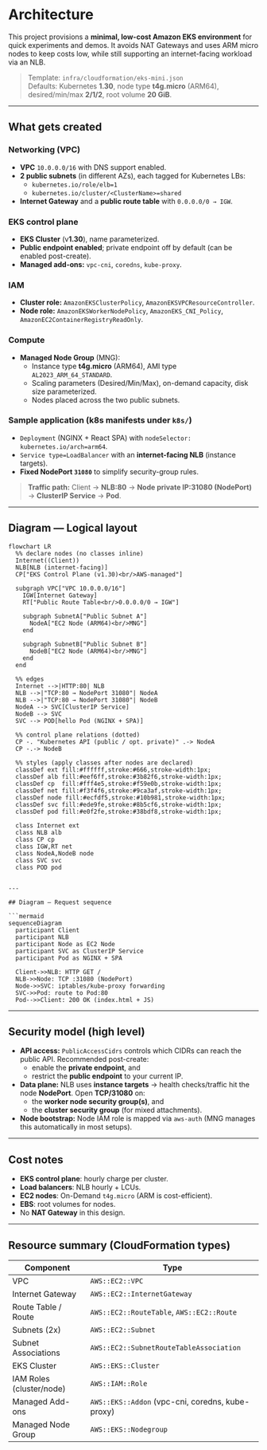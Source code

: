 # Architecture

This project provisions a **minimal, low-cost Amazon EKS environment** for quick experiments and demos. It avoids NAT Gateways and uses ARM micro nodes to keep costs low, while still supporting an internet-facing workload via an NLB.

> Template: `infra/cloudformation/eks-mini.json`  
> Defaults: Kubernetes **1.30**, node type **t4g.micro** (ARM64), desired/min/max **2/1/2**, root volume **20 GiB**.

---

## What gets created

### Networking (VPC)
- **VPC** `10.0.0.0/16` with DNS support enabled.
- **2 public subnets** (in different AZs), each tagged for Kubernetes LBs:
  - `kubernetes.io/role/elb=1`
  - `kubernetes.io/cluster/<ClusterName>=shared`
- **Internet Gateway** and a **public route table** with `0.0.0.0/0 → IGW`.

### EKS control plane
- **EKS Cluster** (v**1.30**), name parameterized.
- **Public endpoint enabled**; private endpoint off by default (can be enabled post-create).
- **Managed add-ons:** `vpc-cni`, `coredns`, `kube-proxy`.

### IAM
- **Cluster role:** `AmazonEKSClusterPolicy`, `AmazonEKSVPCResourceController`.
- **Node role:** `AmazonEKSWorkerNodePolicy`, `AmazonEKS_CNI_Policy`, `AmazonEC2ContainerRegistryReadOnly`.

### Compute
- **Managed Node Group** (MNG):
  - Instance type **t4g.micro** (ARM64), AMI type `AL2023_ARM_64_STANDARD`.
  - Scaling parameters (Desired/Min/Max), on-demand capacity, disk size parameterized.
  - Nodes placed across the two public subnets.

### Sample application (k8s manifests under `k8s/`)
- `Deployment` (NGINX + React SPA) with `nodeSelector: kubernetes.io/arch=arm64`.
- `Service type=LoadBalancer` with an **internet-facing NLB** (instance targets).
- **Fixed NodePort `31080`** to simplify security-group rules.

> **Traffic path:** Client → **NLB:80** → **Node private IP:31080 (NodePort)** → **ClusterIP Service** → **Pod**.

---

## Diagram — Logical layout

```mermaid
flowchart LR
  %% declare nodes (no classes inline)
  Internet((Client))
  NLB[NLB (internet-facing)]
  CP["EKS Control Plane (v1.30)<br/>AWS-managed"]

  subgraph VPC["VPC 10.0.0.0/16"]
    IGW[Internet Gateway]
    RT["Public Route Table<br/>0.0.0.0/0 → IGW"]

    subgraph SubnetA["Public Subnet A"]
      NodeA["EC2 Node (ARM64)<br/>MNG"]
    end

    subgraph SubnetB["Public Subnet B"]
      NodeB["EC2 Node (ARM64)<br/>MNG"]
    end
  end

  %% edges
  Internet -->|HTTP:80| NLB
  NLB -->|"TCP:80 → NodePort 31080"| NodeA
  NLB -->|"TCP:80 → NodePort 31080"| NodeB
  NodeA --> SVC[ClusterIP Service]
  NodeB --> SVC
  SVC --> POD[hello Pod (NGINX + SPA)]

  %% control plane relations (dotted)
  CP -. "Kubernetes API (public / opt. private)" .-> NodeA
  CP -.-> NodeB

  %% styles (apply classes after nodes are declared)
  classDef ext fill:#ffffff,stroke:#666,stroke-width:1px;
  classDef alb fill:#eef6ff,stroke:#3b82f6,stroke-width:1px;
  classDef cp  fill:#fff4e5,stroke:#f59e0b,stroke-width:1px;
  classDef net fill:#f3f4f6,stroke:#9ca3af,stroke-width:1px;
  classDef node fill:#ecfdf5,stroke:#10b981,stroke-width:1px;
  classDef svc fill:#ede9fe,stroke:#8b5cf6,stroke-width:1px;
  classDef pod fill:#e0f2fe,stroke:#38bdf8,stroke-width:1px;

  class Internet ext
  class NLB alb
  class CP cp
  class IGW,RT net
  class NodeA,NodeB node
  class SVC svc
  class POD pod
```
```

---

## Diagram — Request sequence

```mermaid
sequenceDiagram
  participant Client
  participant NLB
  participant Node as EC2 Node
  participant SVC as ClusterIP Service
  participant Pod as NGINX + SPA

  Client->>NLB: HTTP GET /
  NLB->>Node: TCP :31080 (NodePort)
  Node->>SVC: iptables/kube-proxy forwarding
  SVC->>Pod: route to Pod:80
  Pod-->>Client: 200 OK (index.html + JS)
```

---

## Security model (high level)

- **API access:** `PublicAccessCidrs` controls which CIDRs can reach the public API. Recommended post-create:
  - enable the **private endpoint**, and
  - restrict the **public endpoint** to your current IP.
- **Data plane:** NLB uses **instance targets** → health checks/traffic hit the node **NodePort**. Open **TCP/31080** on:
  - the **worker node security group(s)**, and
  - the **cluster security group** (for mixed attachments).
- **Node bootstrap:** Node IAM role is mapped via `aws-auth` (MNG manages this automatically in most setups).

---

## Cost notes

- **EKS control plane**: hourly charge per cluster.
- **Load balancers**: NLB hourly + LCUs.
- **EC2 nodes**: On-Demand `t4g.micro` (ARM is cost-efficient).
- **EBS**: root volumes for nodes.
- No **NAT Gateway** in this design.

---

## Resource summary (CloudFormation types)

| Component | Type |
|---|---|
| VPC | `AWS::EC2::VPC` |
| Internet Gateway | `AWS::EC2::InternetGateway` |
| Route Table / Route | `AWS::EC2::RouteTable`, `AWS::EC2::Route` |
| Subnets (2x) | `AWS::EC2::Subnet` |
| Subnet Associations | `AWS::EC2::SubnetRouteTableAssociation` |
| EKS Cluster | `AWS::EKS::Cluster` |
| IAM Roles (cluster/node) | `AWS::IAM::Role` |
| Managed Add-ons | `AWS::EKS::Addon` (vpc-cni, coredns, kube-proxy) |
| Managed Node Group | `AWS::EKS::Nodegroup` |

